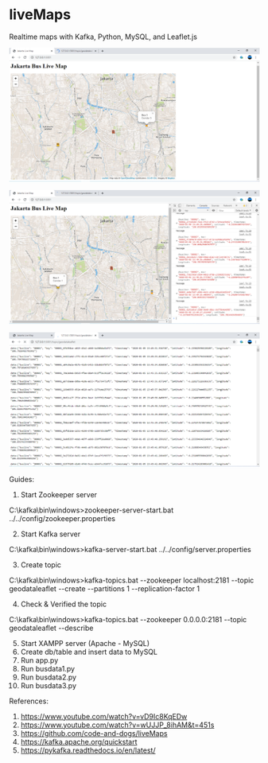 # liveMaps
 Realtime maps with Kafka, Python, MySQL, and Leaflet.js
 
![alt text](https://github.com/jenizar/liveMaps/blob/master/Screenshot/Screenshot1.PNG)

![alt text](https://github.com/jenizar/liveMaps/blob/master/Screenshot/Screenshot2.PNG)

![alt text](https://github.com/jenizar/liveMaps/blob/master/Screenshot/Screenshot3.PNG)

Guides:
1. Start Zookeeper server

C:\kafka\bin\windows>zookeeper-server-start.bat ../../config/zookeeper.properties

2. Start Kafka server

C:\kafka\bin\windows>kafka-server-start.bat ../../config/server.properties

3. Create topic

C:\kafka\bin\windows>kafka-topics.bat --zookeeper localhost:2181 --topic geodataleaflet --create --partitions 1 --replication-factor 1

4. Check & Verified the topic

C:\kafka\bin\windows>kafka-topics.bat --zookeeper 0.0.0.0:2181 --topic geodataleaflet --describe

5. Start XAMPP server (Apache - MySQL)
6. Create db/table and insert data to MySQL
7. Run app.py
8. Run busdata1.py
9. Run busdata2.py
10. Run busdata3.py

References:
1. https://www.youtube.com/watch?v=vD9Ic8KqEDw
2. https://www.youtube.com/watch?v=wUJJP_8ihAM&t=451s
3. https://github.com/code-and-dogs/liveMaps
4. https://kafka.apache.org/quickstart
5. https://pykafka.readthedocs.io/en/latest/

